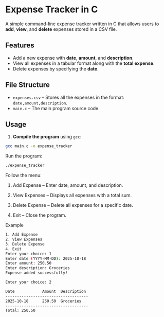 # Expense Tracker in C

A simple command-line expense tracker written in C that allows users to **add**, **view**, and **delete** expenses stored in a CSV file.

## Features

- Add a new expense with **date**, **amount**, and **description**.
- View all expenses in a tabular format along with the **total expense**.
- Delete expenses by specifying the **date**.

## File Structure

- `expenses.csv` – Stores all the expenses in the format: `date,amount,description`.
- `main.c` – The main program source code.

## Usage

1. **Compile the program** using `gcc`:

```bash
gcc main.c -o expense_tracker
```
Run the program:
```bash
./expense_tracker
```

Follow the menu:

1. Add Expense – Enter date, amount, and description.

2. View Expenses – Displays all expenses with a total sum.

3. Delete Expense – Delete all expenses for a specific date.

4. Exit – Close the program.

Example
```bash
1. Add Expense
2. View Expenses
3. Delete Expense
4. Exit
Enter your choice: 1
Enter date (YYYY-MM-DD): 2025-10-18
Enter amount: 250.50
Enter description: Groceries
Expense added successfully!

Enter your choice: 2

Date            Amount  Description
------------------------------------
2025-10-18      250.50  Groceries
------------------------------------
Total: 250.50
```